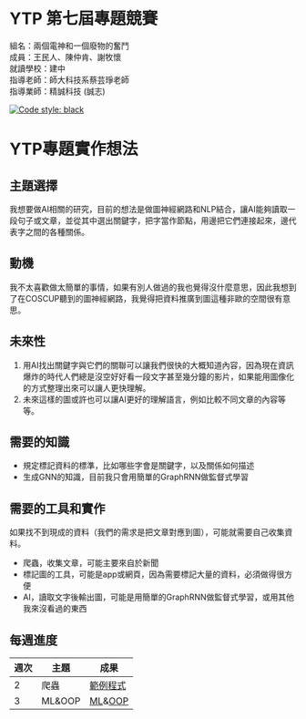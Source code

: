 # YTP 第七屆專題競賽  
組名：兩個電神和一個廢物的奮鬥  
成員：王民人、陳仲肯、謝牧懷  
就讀學校：建中  
指導老師：師大科技系蔡芸琤老師  
指導業師：精誠科技 (誠志)  

[![Code style: black](https://img.shields.io/badge/code%20style-black-000000.svg)](https://github.com/psf/black)

# YTP專題實作想法

## 主題選擇
我想要做AI相關的研究，目前的想法是做圖神經網路和NLP結合，讓AI能夠讀取一段句子或文章，並從其中選出關鍵字，把字當作節點，用邊把它們連接起來，邊代表字之間的各種關係。

## 動機
我不太喜歡做太簡單的事情，如果有別人做過的我也覺得沒什麼意思，因此我想到了在COSCUP聽到的圖神經網路，我覺得把資料推廣到圖這種非歐的空間很有意思。

## 未來性
1. 用AI找出關鍵字與它們的關聯可以讓我們很快的大概知道內容，因為現在資訊爆炸的時代人們總是沒空好好看一段文字甚至幾分鐘的影片，如果能用圖像化的方式整理出來可以讓人更快理解。
1. 未來這樣的圖或許也可以讓AI更好的理解語言，例如比較不同文章的內容等等。

## 需要的知識
* 規定標記資料的標準，比如哪些字會是關鍵字，以及關係如何描述
* 生成GNN的知識，目前我只會用簡單的GraphRNN做監督式學習

## 需要的工具和實作
如果找不到現成的資料（我們的需求是把文章對應到圖），可能就需要自己收集資料。
* 爬蟲，收集文章，可能主要來自於新聞
* 標記圖的工具，可能是app或網頁，因為需要標記大量的資料，必須做得很方便
* AI，讀取文字後輸出圖，可能是用簡單的GraphRNN做監督式學習，或用其他我來沒看過的東西

## 每週進度
| 週次 | 主題   | 成果                                                                                                                                      |
| ---- | ------ | ----------------------------------------------------------------------------------------------------------------------------------------- |
| 2    | 爬蟲   | [範例程式](https://github.com/kennychenfs/YTP-2022/blob/main/Week2_crawler_example.py)                                                    |
| 3    | ML&OOP | [ML](https://github.com/kennychenfs/YTP-2022/blob/main/Week3_ML.md)&[OOP](https://github.com/kennychenfs/YTP-2022/blob/main/Week3_OOP.md) |
